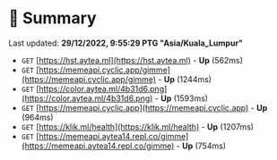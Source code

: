 # 📖 Summary
Last updated: **29/12/2022, 9:55:29 PTG "Asia/Kuala_Lumpur"**

- `GET` [https://hst.aytea.ml](https://hst.aytea.ml) - **Up** (562ms)
- `GET` [https://memeapi.cyclic.app/gimme](https://memeapi.cyclic.app/gimme) - **Up** (1244ms)
- `GET` [https://color.aytea.ml/4b31d6.png](https://color.aytea.ml/4b31d6.png) - **Up** (1593ms)
- `GET` [https://memeapi.cyclic.app](https://memeapi.cyclic.app) - **Up** (964ms)
- `GET` [https://klik.ml/health](https://klik.ml/health) - **Up** (1207ms)
- `GET` [https://memeapi.aytea14.repl.co/gimme](https://memeapi.aytea14.repl.co/gimme) - **Up** (754ms)
